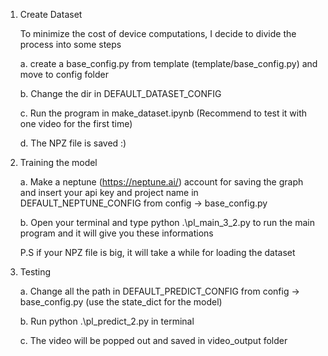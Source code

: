 1. Create Dataset

   To minimize the cost of device computations, I decide to divide the process into some steps

   a. create a base_config.py from template (template/base_config.py) and move to config folder

   b. Change the dir in DEFAULT_DATASET_CONFIG

   c. Run the program in make_dataset.ipynb (Recommend to test it with one video for the first time)

   d. The NPZ file is saved :)

3. Training the model
   
    a. Make a neptune (https://neptune.ai/) account for saving the graph and insert your api key and project name in DEFAULT_NEPTUNE_CONFIG from config -> base_config.py
   
    b. Open your terminal and type python .\pl_main_3_2.py to run the main program and it will give you these informations
    
    P.S if your NPZ file is big, it will take a while for loading the dataset

5. Testing
   
    a. Change all the path in DEFAULT_PREDICT_CONFIG from config -> base_config.py (use the state_dict for the model)
   
    b. Run python .\pl_predict_2.py in terminal
   
    c. The video will be popped out and saved in video_output folder
